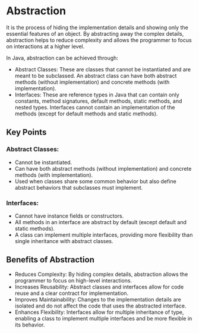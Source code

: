 # Abstraction
 It is the process of hiding the implementation details and showing only the essential features of an object. By abstracting away the complex details, abstraction helps to reduce complexity and allows the programmer to focus on interactions at a higher level.

 In Java, abstraction can be achieved through:

- Abstract Classes: These are classes that cannot be instantiated and are meant to be subclassed. An abstract class can have both abstract methods (without implementation) and concrete methods (with implementation).
- Interfaces: These are reference types in Java that can contain only constants, method signatures, default methods, static methods, and nested types. Interfaces cannot contain an implementation of the methods (except for default methods and static methods).

## Key Points
### Abstract Classes:
- Cannot be instantiated.
- Can have both abstract methods (without implementation) and concrete methods (with implementation).
- Used when classes share some common behavior but also define abstract behaviors that subclasses must implement.

### Interfaces:
- Cannot have instance fields or constructors.
- All methods in an interface are abstract by default (except default and static methods).
- A class can implement multiple interfaces, providing more flexibility than single inheritance with abstract classes.

## Benefits of Abstraction
- Reduces Complexity: By hiding complex details, abstraction allows the programmer to focus on high-level interactions.
- Increases Reusability: Abstract classes and interfaces allow for code reuse and a clear contract for implementation.
- Improves Maintainability: Changes to the implementation details are isolated and do not affect the code that uses the abstracted interface.
- Enhances Flexibility: Interfaces allow for multiple inheritance of type, enabling a class to implement multiple interfaces and be more flexible in its behavior.